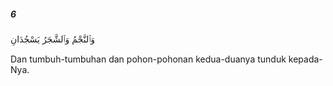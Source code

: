 ##### 6

<span class="ayah">وَٱلنَّجْمُ وَٱلشَّجَرُ يَسْجُدَانِ</span>

<span class="ayah_translation">Dan tumbuh-tumbuhan dan pohon-pohonan kedua-duanya tunduk kepada-Nya.</span>
